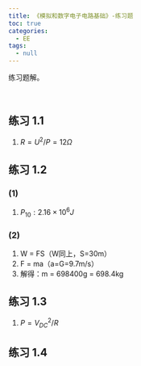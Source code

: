 ```yaml
---
title: 《模拟和数字电子电路基础》-练习题
toc: true
categories:
  - EE
tags:
  - null
---
```


练习题解。

<!--more-->

<br/>

## 练习 1.1

1. $R = U^2/P = 12Ω$

## 练习 1.2

### (1)

1. $P_{10}:2.16\times 10^6J$

### (2)

1. W = FS（W同上，S=30m）
2. F = ma（a=G=9.7m/s）
3. 解得：m = 698400g = 698.4kg

## 练习 1.3

1. $P={V_{DC}}^2/R$

## 练习 1.4

